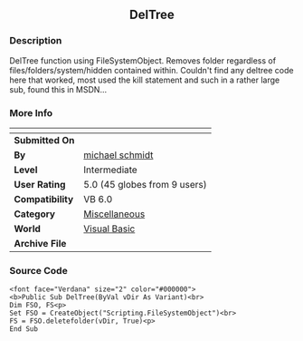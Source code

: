 ﻿<div align="center">

## DelTree


</div>

### Description

DelTree function using FileSystemObject. Removes folder regardless of files/folders/system/hidden contained within. Couldn't find any deltree code here that worked, most used the kill statement and such in a rather large sub, found this in MSDN...
 
### More Info
 


<span>             |<span>
---                |---
**Submitted On**   |
**By**             |[michael schmidt](https://github.com/Planet-Source-Code/PSCIndex/blob/master/ByAuthor/michael-schmidt.md)
**Level**          |Intermediate
**User Rating**    |5.0 (45 globes from 9 users)
**Compatibility**  |VB 6\.0
**Category**       |[Miscellaneous](https://github.com/Planet-Source-Code/PSCIndex/blob/master/ByCategory/miscellaneous__1-1.md)
**World**          |[Visual Basic](https://github.com/Planet-Source-Code/PSCIndex/blob/master/ByWorld/visual-basic.md)
**Archive File**   |[](https://github.com/Planet-Source-Code/michael-schmidt-deltree__1-10399/archive/master.zip)





### Source Code

```
<font face="Verdana" size="2" color="#000000">
<b>Public Sub DelTree(ByVal vDir As Variant)<br>
Dim FSO, FS<p>
Set FSO = CreateObject("Scripting.FileSystemObject")<br>
FS = FSO.deletefolder(vDir, True)<p>
End Sub
```

